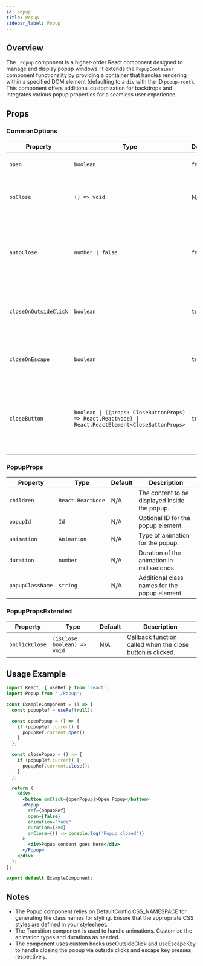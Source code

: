 ```yaml
---
id: popup
title: Popup
sidebar_label: Popup
---
```


## Overview

The ` Popup` component is a higher-order React component designed to manage and display popup windows. It extends the `PopupContainer` component functionality by providing a container that handles rendering within a specified DOM element (defaulting to a `div` with the ID `popup-root`). This component offers additional customization for backdrops and integrates various popup properties for a seamless user experience.

## Props

### CommonOptions

| Property              | Type                                                                                                | Default | Description                                                                                |
| --------------------- | --------------------------------------------------------------------------------------------------- | ------- | ------------------------------------------------------------------------------------------ |
| `open`                | `boolean`                                                                                           | `false` | Determines if the popup is open.                                                           |
| `onClose`             | `() => void`                                                                                        | N/A     | Callback function called when the popup is closed.                                         |
| `autoClose`           | `number \| false`                                                                                   | `false` | Time in milliseconds to automatically close the popup. If `false`, auto-close is disabled. |
| `closeOnOutsideClick` | `boolean`                                                                                           | `true`  | Determines if the popup should close when clicking outside of it.                          |
| `closeOnEscape`       | `boolean`                                                                                           | `true`  | Determines if the popup should close when pressing the escape key.                         |
| `closeButton`         | `boolean \| ((props: CloseButtonProps) => React.ReactNode) \| React.ReactElement<CloseButtonProps>` | `true`  | Configures the close button. Can be a boolean, a render function, or a React element.      |

### PopupProps

| Property         | Type              | Default | Description                                   |
| ---------------- | ----------------- | ------- | --------------------------------------------- |
| `children`       | `React.ReactNode` | N/A     | The content to be displayed inside the popup. |
| `popupId`        | `Id`              | N/A     | Optional ID for the popup element.            |
| `animation`      | `Animation`       | N/A     | Type of animation for the popup.              |
| `duration`       | `number`          | N/A     | Duration of the animation in milliseconds.    |
| `popupClassName` | `string`          | N/A     | Additional class names for the popup element. |

### PopupPropsExtended

| Property       | Type                         | Default | Description                                                |
| -------------- | ---------------------------- | ------- | ---------------------------------------------------------- |
| `onClickClose` | `(isClose: boolean) => void` | N/A     | Callback function called when the close button is clicked. |

## Usage Example

```jsx
import React, { useRef } from 'react';
import Popup from './Popup';

const ExampleComponent = () => {
  const popupRef = useRef(null);

  const openPopup = () => {
    if (popupRef.current) {
      popupRef.current.open();
    }
  };

  const closePopup = () => {
    if (popupRef.current) {
      popupRef.current.close();
    }
  };

  return (
    <div>
      <button onClick={openPopup}>Open Popup</button>
      <Popup
        ref={popupRef}
        open={false}
        animation="fade"
        duration={300}
        onClose={() => console.log('Popup closed')}
      >
        <div>Popup content goes here</div>
      </Popup>
    </div>
  );
};

export default ExampleComponent;

```

## Notes
- The Popup component relies on DefaultConfig.CSS_NAMESPACE for generating the class names for styling. Ensure that the appropriate CSS styles are defined in your stylesheet.
- The Transition component is used to handle animations. Customize the animation types and durations as needed.
- The component uses custom hooks useOutsideClick and useEscapeKey to handle closing the popup via outside clicks and escape key presses, respectively.
